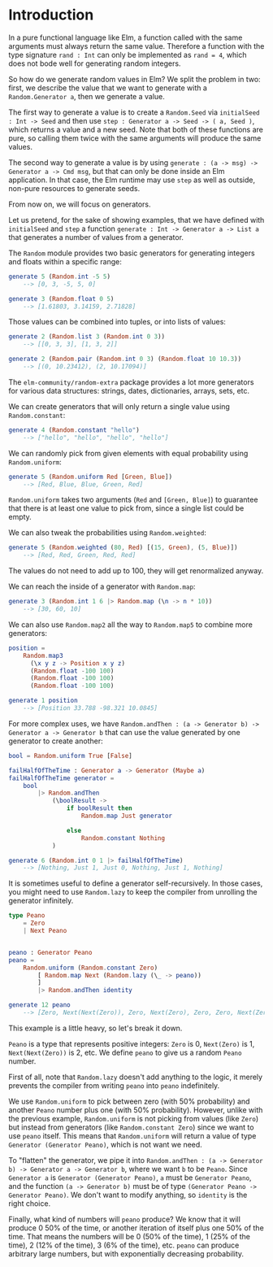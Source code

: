 # Introduction

In a pure functional language like Elm, a function called with the same arguments must always return the same value.
Therefore a function with the type signature `rand : Int` can only be implemented as `rand = 4`, which does not bode well for generating random integers.

So how do we generate random values in Elm?
We split the problem in two: first, we describe the value that we want to generate with a `Random.Generator a`, then we generate a value.

The first way to generate a value is to create a `Random.Seed` via `initialSeed : Int -> Seed` and then use `step : Generator a -> Seed -> ( a, Seed )`, which returns a value and a new seed.
Note that both of these functions are pure, so calling them twice with the same arguments will produce the same values.

The second way to generate a value is by using `generate : (a -> msg) -> Generator a -> Cmd msg`, but that can only be done inside an Elm application.
In that case, the Elm runtime may use `step` as well as outside, non-pure resources to generate seeds.

From now on, we will focus on generators.

Let us pretend, for the sake of showing examples, that we have defined with `initialSeed` and `step` a function `generate : Int -> Generator a -> List a` that generates a number of values from a generator.

The `Random` module provides two basic generators for generating integers and floats within a specific range:

```elm
generate 5 (Random.int -5 5)
    --> [0, 3, -5, 5, 0]

generate 3 (Random.float 0 5)
    --> [1.61803, 3.14159, 2.71828]
```

Those values can be combined into tuples, or into lists of values:

```elm
generate 2 (Random.list 3 (Random.int 0 3))
    --> [[0, 3, 3], [1, 3, 2]]

generate 2 (Random.pair (Random.int 0 3) (Random.float 10 10.3))
    --> [(0, 10.23412), (2, 10.17094)]
```

The `elm-community/random-extra` package provides a lot more generators for various data structures: strings, dates, dictionaries, arrays, sets, etc.

We can create generators that will only return a single value using `Random.constant`:

```elm
generate 4 (Random.constant "hello")
    --> ["hello", "hello", "hello", "hello"]
```

We can randomly pick from given elements with equal probability using `Random.uniform`:

```elm
generate 5 (Random.uniform Red [Green, Blue])
    --> [Red, Blue, Blue, Green, Red]
```

`Random.uniform` takes two arguments (`Red` and `[Green, Blue]`) to guarantee that there is at least one value to pick from, since a single list could be empty.

We can also tweak the probabilities using `Random.weighted`:

```elm
generate 5 (Random.weighted (80, Red) [(15, Green), (5, Blue)])
    --> [Red, Red, Green, Red, Red]
```

The values do not need to add up to 100, they will get renormalized anyway.

We can reach the inside of a generator with `Random.map`:

```elm
generate 3 (Random.int 1 6 |> Random.map (\n -> n * 10))
    --> [30, 60, 10]
```

We can also use `Random.map2` all the way to `Random.map5` to combine more generators:

```elm
position =
    Random.map3
      (\x y z -> Position x y z)
      (Random.float -100 100)
      (Random.float -100 100)
      (Random.float -100 100)

generate 1 position
    --> [Position 33.788 -98.321 10.0845]
```

For more complex uses, we have `Random.andThen : (a -> Generator b) -> Generator a -> Generator b` that can use the value generated by one generator to create another:

```elm
bool = Random.uniform True [False]

failHalfOfTheTime : Generator a -> Generator (Maybe a)
failHalfOfTheTime generator =
    bool
        |> Random.andThen
            (\boolResult ->
                if boolResult then
                    Random.map Just generator

                else
                    Random.constant Nothing
            )

generate 6 (Random.int 0 1 |> failHalfOfTheTime)
    --> [Nothing, Just 1, Just 0, Nothing, Just 1, Nothing]
```

It is sometimes useful to define a generator self-recursively.
In those cases, you might need to use `Random.lazy` to keep the compiler from unrolling the generator infinitely.

```elm
type Peano
    = Zero
    | Next Peano


peano : Generator Peano
peano =
    Random.uniform (Random.constant Zero)
        [ Random.map Next (Random.lazy (\_ -> peano))
        ]
        |> Random.andThen identity

generate 12 peano
    --> [Zero, Next(Next(Zero)), Zero, Next(Zero), Zero, Zero, Next(Zero), Zero, Zero, Next(Zero), Next(Next(Next(Zero)))]
```

This example is a little heavy, so let's break it down.

`Peano` is a type that represents positive integers: `Zero` is 0, `Next(Zero)` is 1, `Next(Next(Zero))` is 2, etc.
We define `peano` to give us a random `Peano` number.

First of all, note that `Random.lazy` doesn't add anything to the logic, it merely prevents the compiler from writing `peano` into `peano` indefinitely.

We use `Random.uniform` to pick between zero (with 50% probability) and another `Peano` number plus one (with 50% probability).
However, unlike with the previous example, `Random.uniform` is not picking from values (like `Zero`) but instead from generators (like `Random.constant Zero`) since we want to use `peano` itself.
This means that `Random.uniform` will return a value of type `Generator (Generator Peano)`, which is not want we need.

To "flatten" the generator, we pipe it into `Random.andThen : (a -> Generator b) -> Generator a -> Generator b`, where we want `b` to be `Peano`.
Since `Generator a` is `Generator (Generator Peano)`, `a` must be `Generator Peano`, and the function `(a -> Generator b)` must be of type `(Generator Peano -> Generator Peano)`.
We don't want to modify anything, so `identity` is the right choice.

Finally, what kind of numbers will `peano` produce?
We know that it will produce 0 50% of the time, or another iteration of itself plus one 50% of the time.
That means the numbers will be 0 (50% of the time), 1 (25% of the time), 2 (12% of the time), 3 (6% of the time), etc.
`peano` can produce arbitrary large numbers, but with exponentially decreasing probability.
